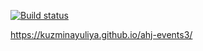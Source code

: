 [![Build status](https://ci.appveyor.com/api/projects/status/au8t2oheghv8dlsd?svg=true)](https://ci.appveyor.com/project/KuzminaYuliya/ahj-events3)

https://kuzminayuliya.github.io/ahj-events3/

